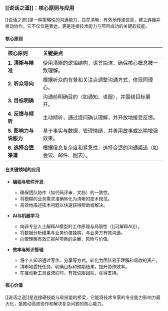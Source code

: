 ### [[说话之道]]：核心原则与应用

[[说话之道]]是一种策略性的沟通能力，旨在清晰、有效地传递信息，建立连接并推动协作。它不仅仅是表达，更是连接技术能力与项目成功的关键软技能。

#### 核心原则

| 核心原则 | 关键要点 |
| :--- | :--- |
| **1. 清晰与精准** | 使用清晰的逻辑结构，语言简洁，确保核心概念被一致理解。 |
| **2. 听众导向** | 根据听众的背景和关注点调整沟通方式，体现同理心。 |
| **3. 目标明确** | 沟通前明确目的（如通知、说服），并围绕目标展开。 |
| **4. 反馈与倾听** | 主动倾听，通过提问确认理解，并开放地接受反馈。 |
| **5. 影响力与说服力** | 基于事实与数据，管理情绪，并善用故事或比喻增强效果。 |
| **6. 选择合适渠道** | 根据信息复杂度和紧急性，选择合适的沟通渠道（如会议、邮件、图表）。 |

#### 在关键领域的应用

*   **编程与软件开发**:
    *   确保团队协作（如代码评审、文档）的一致性。
    *   将模糊的业务需求准确转化为清晰的技术规范。
    *   高效地描述技术问题以快速获得帮助或解决。

*   **AI与机器学习**:
    *   向非专业人士解释AI模型的工作原理与局限性（[[可解释AI]]）。
    *   将数据分析结果与业务价值挂钩，与业务方有效沟通。
    *   向管理层有效汇报AI项目的进展、风险与价值。

*   **效率与知识管理**:
    *   将个人知识通过写作、分享等方式，转化为团队易于理解和吸收的资产。
    *   清晰地委托任务，明确目标和预期结果，提升协作效率。
    *   在推动新工具或流程时，有效说服团队，获得支持。

#### 核心价值

[[说话之道]]是连接硬技能与软技能的桥梁，它能将技术专家的专业能力影响力最大化，是推动高效协作和解决复杂问题的核心能力。